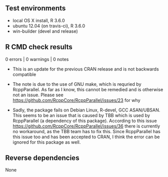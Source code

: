 ## Test environments
* local OS X install, R 3.6.0
* ubuntu 12.04 (on travis-ci), R 3.6.0
* win-builder (devel and release)

## R CMD check results

0 errors | 0 warnings | 0 notes

* This is an update for the previous CRAN release and is not backwards compatible

* The note is due to the use of GNU make, which is requried by RcppParallel. As far as I know, this cannot be remedied and is otherwise    not an issue. Please see https://github.com/RcppCore/RcppParallel/issues/23 for why

* Sadly, the package fails on Debian Linux, R-devel, GCC ASAN/UBSAN. This seems to be an issue that is caused by TBB which is used by      RcppParallel (a dependency of this package). According to this issue https://github.com/RcppCore/RcppParallel/issues/36 there is         currently no workaround, as the TBB team has to fix this. Since RcppParallel has this issue too and has been accepted to CRAN, I think   the error can be ignored for this package as well.

## Reverse dependencies

None

